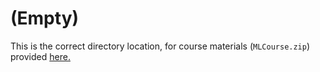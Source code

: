 # (Empty)

This is the correct directory location, for course materials (`MLCourse.zip`) provided [here.](https://sundog-education.com/machine-learning/)